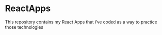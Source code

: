 # ReactApps
This repository contains my React Apps that i've coded as a way to practice those technologies
